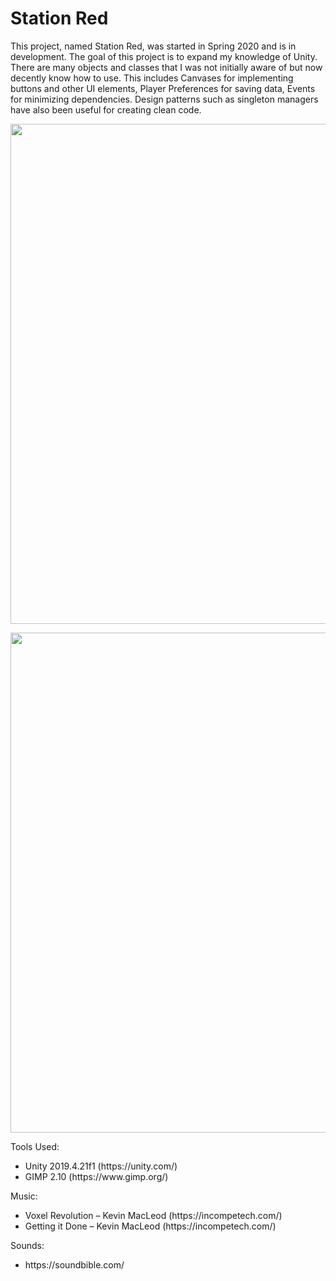 # Station Red

This project, named Station Red, was started in Spring 2020 and is in development. The goal of this project is to expand my knowledge of Unity. There are many objects and classes that I was not initially aware of but now decently know how to use. This includes Canvases for implementing buttons and other UI elements, Player Preferences for saving data, Events for minimizing dependencies. Design patterns such as singleton managers have also been useful for creating clean code.

<p align="center">
    <img src="https://user-images.githubusercontent.com/74073740/121099760-483a9300-c7ad-11eb-8544-605b0cf8a07e.png" width="800">
</p>

<p align="center">
    <img src="https://user-images.githubusercontent.com/74073740/121099764-4a9ced00-c7ad-11eb-8b89-cad4bb3c4999.png" width="800">
</p>

Tools Used:
<ul>
  <li> Unity 2019.4.21f1 (https://unity.com/)
  <li> GIMP 2.10 (https://www.gimp.org/)
</ul>

Music:
<ul>
  <li> Voxel Revolution – Kevin MacLeod (https://incompetech.com/)
  <li> Getting it Done – Kevin MacLeod (https://incompetech.com/)
</ul>

Sounds:
<ul>
  <li> https://soundbible.com/
</ul>
